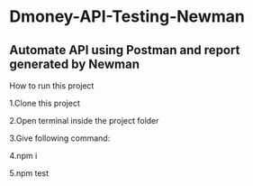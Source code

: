 # Dmoney-API-Testing-Newman
## Automate API using Postman and report generated by Newman

How to run this project

1.Clone this project

2.Open terminal inside the project folder

3.Give following command:

4.npm i

5.npm test
